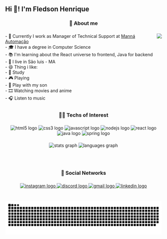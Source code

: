<h2 align="left">Hi 👋! I'm Fledson Henrique</h2>

###

<h3 align="center">💬 About me</h3>

###

<img align="right" height="180" src="https://camo.githubusercontent.com/900961311a4a5e1b83db4c9f14b9bdbfc4e1e2736d80d0c7da6152b29bb95291/68747470733a2f2f6d65646961342e67697068792e636f6d2f6d656469612f5262444b61637a71576f76497567794a6d572f67697068792e6769663f6369643d656366303565343730347a6b39636e70693463656368696a387632636172787074363133317133756571353330376735267269643d67697068792e6769662663743d67"  />

###

<p align="left">
- 🔭 Currently I work as Manager of Technical Support at <a href="https://www.instagram.com/mannaautomacaoerp/">Manná Automação</a> <br>
- 🎓 I have a degree in Computer Science<br>
- 📚 I'm learning about the React universe to frontend, Java for backend<br>
- 📌 I live in São luis - MA<br>
- 😄 Thing i like: <br>
- 📖 Study<br>  
- 🎮 Playing<br>  
- 🧒 Play with my son<br>  
- 🎞️ Watching movies and anime<br>  
- 🎧 Listen to music</p>

###

<h2 align="left"></h2>

###

<h3 align="center">👨‍💻 Techs of Interest</h3>

###

<div align="center">
  <img src="https://cdn.jsdelivr.net/gh/devicons/devicon/icons/html5/html5-original.svg" height="30" width="42" alt="html5 logo"  />
  <img src="https://cdn.jsdelivr.net/gh/devicons/devicon/icons/css3/css3-original.svg" height="30" width="42" alt="css3 logo"  />
  <img src="https://cdn.jsdelivr.net/gh/devicons/devicon/icons/javascript/javascript-original.svg" height="30" width="42" alt="javascript logo"  />
  <img src="https://cdn.jsdelivr.net/gh/devicons/devicon/icons/nodejs/nodejs-original.svg" height="30" width="42" alt="nodejs logo"  />
  <img src="https://cdn.jsdelivr.net/gh/devicons/devicon/icons/react/react-original.svg" height="30" width="42" alt="react logo"  />
  <img src="https://cdn.jsdelivr.net/gh/devicons/devicon/icons/java/java-original.svg" height="30" width="42" alt="java logo"  />
  <img src="https://cdn.jsdelivr.net/gh/devicons/devicon/icons/spring/spring-original.svg" height="30" width="42" alt="spring logo"  />
</div>

###

<div align="center">
  <img src="https://github-readme-stats.vercel.app/api?hide_title=false&hide_rank=false&show_icons=true&include_all_commits=true&count_private=true&disable_animations=false&theme=dark&locale=en&hide_border=false&username=fledson" height="150" alt="stats graph"  />
  <img src="https://github-readme-stats.vercel.app/api/top-langs?locale=pt-br&hide_title=true&layout=compact&card_width=320&langs_count=5&theme=dark&hide_border=false&username=fledson" height="150" alt="languages graph"  />
</div>

###

<h2 align="left"></h2>

###

<br clear="both">

<h3 align="center">📰 Social Networks</h3>

###

<div align="center">
  <a href="https://www.instagram.com/fledson_henrique/" target="_blank">
    <img src="https://img.shields.io/static/v1?message=Instagram&logo=instagram&label=&color=black&logoColor=white&labelColor=#fff&style=for-the-badge" height="35" alt="instagram logo"  />
  </a>
  <a href="https://discordapp.com/users/Zihenx#3386" target="_blank">
    <img src="https://img.shields.io/static/v1?message=Discord&logo=discord&label=&color=black&logoColor=white&labelColor=#fff&style=for-the-badge" height="35" alt="discord logo"  />
  </a>
  <a href="mailto:%3Cfledsonhenrique@gmail.com%3E" target="_blank">
    <img src="https://img.shields.io/static/v1?message=Gmail&logo=gmail&label=&color=black&logoColor=white&labelColor=#fff&style=for-the-badge" height="35" alt="gmail logo"  />
  </a>
  <a href="https://www.linkedin.com/in/fledson-henrique-051a9513a/" target="_blank">
    <img src="https://img.shields.io/static/v1?message=LinkedIn&logo=linkedin&label=&color=black&logoColor=white&labelColor=#fff&style=for-the-badge" height="35" alt="linkedin logo"  />
  </a>
</div>

###

<br clear="both">

<img src="https://raw.githubusercontent.com/Fledson/fledson/output/snake.svg" alt="Snake animation" />
